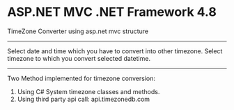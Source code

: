 ASP.NET MVC
.NET Framework 4.8
=========================
TimeZone Converter using asp.net mvc structure

-------------------------
Select date and time which you have to convert into other timezone.
Select timezone to which you convert selected datetime.

--------------------------

Two Method implemented for timezone conversion:
1. Using C# System timezone classes and methods.
2. Using third party api call: api.timezonedb.com
